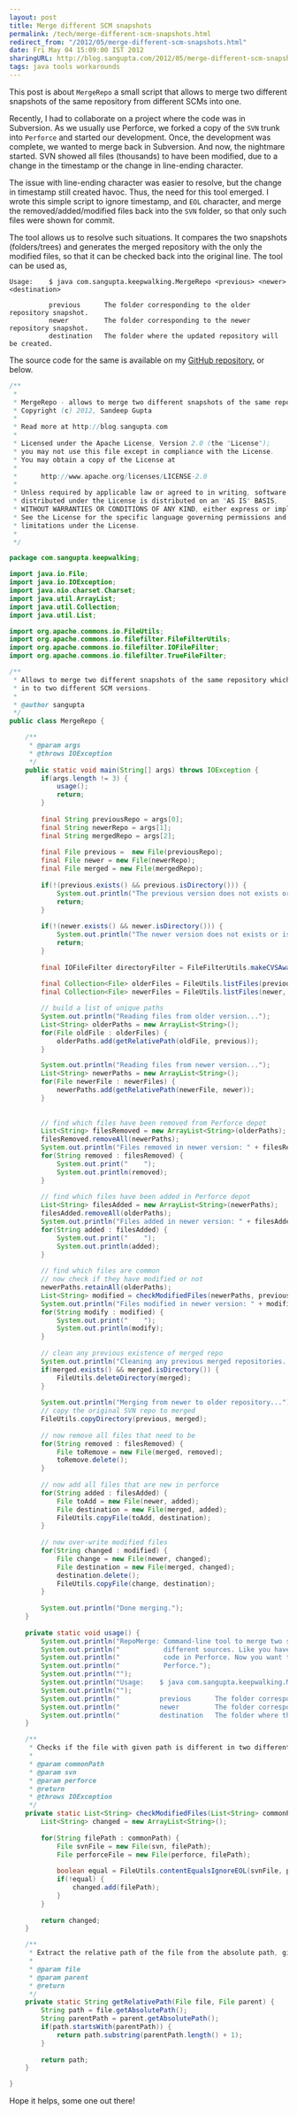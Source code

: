 ```yaml
---
layout: post
title: Merge different SCM snapshots
permalink: /tech/merge-different-scm-snapshots.html
redirect_from: "/2012/05/merge-different-scm-snapshots.html"
date: Fri May 04 15:09:00 IST 2012
sharingURL: http://blog.sangupta.com/2012/05/merge-different-scm-snapshots.html
tags: java tools workarounds
---
```


This post is about `MergeRepo` a small script that allows to merge two different snapshots of 
the same repository from different SCMs into one.
<!-- break here -->

Recently, I had to collaborate on a project where the code was in Subversion. As we usually 
use Perforce, we forked a copy of the `SVN` trunk into `Perforce` and started our development. Once, 
the development was complete, we wanted to merge back in Subversion. And now, the nightmare 
started. SVN showed all files (thousands) to have been modified, due to a change in the timestamp 
or the change in line-ending character.

The issue with line-ending character was easier to resolve, but the change in timestamp still 
created havoc. Thus, the need for this tool emerged. I wrote this simple script to ignore 
timestamp, and  `EOL` character, and merge the removed/added/modified files back into the `SVN` 
folder, so that only such files were shown for commit.

The tool allows us to resolve such situations. It compares the two snapshots (folders/trees) and 
generates the merged repository with the only the modified files, so that it can be checked back 
into the original line. The tool can be used as,

```
Usage:    $ java com.sangupta.keepwalking.MergeRepo <previous> <newer> <destination>
 
          previous      The folder corresponding to the older repository snapshot.
          newer         The folder corresponding to the newer repository snapshot.
          destination   The folder where the updated repository will be created.
```

The source code for the same is available on my 
<a href="https://github.com/sangupta/BlogExamples/blob/master/KeepWalking/src/com/sangupta/keepwalking/MergeRepo.java">GitHub repository</a>, or below.

```java
/**
 *
 * MergeRepo - allows to merge two different snapshots of the same repository
 * Copyright (c) 2012, Sandeep Gupta
 * 
 * Read more at http://blog.sangupta.com
 * 
 * Licensed under the Apache License, Version 2.0 (the "License");
 * you may not use this file except in compliance with the License.
 * You may obtain a copy of the License at
 * 
 * 		http://www.apache.org/licenses/LICENSE-2.0
 * 
 * Unless required by applicable law or agreed to in writing, software
 * distributed under the License is distributed on an "AS IS" BASIS,
 * WITHOUT WARRANTIES OR CONDITIONS OF ANY KIND, either express or implied.
 * See the License for the specific language governing permissions and
 * limitations under the License.
 * 
 */

package com.sangupta.keepwalking;

import java.io.File;
import java.io.IOException;
import java.nio.charset.Charset;
import java.util.ArrayList;
import java.util.Collection;
import java.util.List;

import org.apache.commons.io.FileUtils;
import org.apache.commons.io.filefilter.FileFilterUtils;
import org.apache.commons.io.filefilter.IOFileFilter;
import org.apache.commons.io.filefilter.TrueFileFilter;

/**
 * Allows to merge two different snapshots of the same repository which are checked
 * in to two different SCM versions.
 *
 * @author sangupta
 */
public class MergeRepo {

	/**
	 * @param args
	 * @throws IOException 
	 */
	public static void main(String[] args) throws IOException {
		if(args.length != 3) {
			usage();
			return;
		}
		
		final String previousRepo = args[0];
		final String newerRepo = args[1];
		final String mergedRepo = args[2];
		
		final File previous =  new File(previousRepo);
		final File newer = new File(newerRepo);
		final File merged = new File(mergedRepo);
		
		if(!(previous.exists() && previous.isDirectory())) {
			System.out.println("The previous version does not exists or is not a directory.");
			return;
		}
		
		if(!(newer.exists() && newer.isDirectory())) {
			System.out.println("The newer version does not exists or is not a directory.");
			return;
		}
		
		final IOFileFilter directoryFilter = FileFilterUtils.makeCVSAware(FileFilterUtils.makeSVNAware(null));
		
		final Collection<File> olderFiles = FileUtils.listFiles(previous, TrueFileFilter.TRUE, directoryFilter);
		final Collection<File> newerFiles = FileUtils.listFiles(newer, TrueFileFilter.TRUE, directoryFilter);

		// build a list of unique paths
		System.out.println("Reading files from older version...");
		List<String> olderPaths = new ArrayList<String>();
		for(File oldFile : olderFiles) {
			olderPaths.add(getRelativePath(oldFile, previous));
		}

		System.out.println("Reading files from newer version...");
		List<String> newerPaths = new ArrayList<String>();
		for(File newerFile : newerFiles) {
			newerPaths.add(getRelativePath(newerFile, newer));
		}
		
		
		// find which files have been removed from Perforce depot
		List<String> filesRemoved = new ArrayList<String>(olderPaths);
		filesRemoved.removeAll(newerPaths);
		System.out.println("Files removed in newer version: " + filesRemoved.size());
		for(String removed : filesRemoved) {
			System.out.print("    ");
			System.out.println(removed);
		}
		
		// find which files have been added in Perforce depot
		List<String> filesAdded = new ArrayList<String>(newerPaths);
		filesAdded.removeAll(olderPaths);
		System.out.println("Files added in newer version: " + filesAdded.size());
		for(String added : filesAdded) {
			System.out.print("    ");
			System.out.println(added);
		}
		
		// find which files are common 
		// now check if they have modified or not
		newerPaths.retainAll(olderPaths);
		List<String> modified = checkModifiedFiles(newerPaths, previous, newer);
		System.out.println("Files modified in newer version: " + modified.size());
		for(String modify : modified) {
			System.out.print("    ");
			System.out.println(modify);
		}
		
		// clean any previous existence of merged repo
		System.out.println("Cleaning any previous merged repositories...");
		if(merged.exists() && merged.isDirectory()) {
			FileUtils.deleteDirectory(merged);
		}
		
		System.out.println("Merging from newer to older repository...");
		// copy the original SVN repo to merged
		FileUtils.copyDirectory(previous, merged);
		
		// now remove all files that need to be
		for(String removed : filesRemoved) {
			File toRemove = new File(merged, removed);
			toRemove.delete();
		}
		
		// now add all files that are new in perforce
		for(String added : filesAdded) {
			File toAdd = new File(newer, added);
			File destination = new File(merged, added);
			FileUtils.copyFile(toAdd, destination);
		}
		
		// now over-write modified files
		for(String changed : modified) {
			File change = new File(newer, changed);
			File destination = new File(merged, changed);
			destination.delete();
			FileUtils.copyFile(change, destination);
		}
		
		System.out.println("Done merging.");
	}
	
	private static void usage() {
		System.out.println("RepoMerge: Command-line tool to merge two snapshots of a single repositories that come from ");
		System.out.println("           different sources. Like you have your older repository in SubVersion and the newer");
		System.out.println("           code in Perforce. Now you want to merge the code and bring SVN back to the level of");
		System.out.println("           Perforce.");
		System.out.println("");
		System.out.println("Usage:    $ java com.sangupta.keepwalking.MergeRepo <previous> <newer> <destination>");
		System.out.println("");
		System.out.println("          previous      The folder corresponding to the older repository snapshot.");
		System.out.println("          newer         The folder corresponding to the newer repository snapshot.");
		System.out.println("          destination   The folder where the updated repository will be created.");
	}

	/**
	 * Checks if the file with given path is different in two different folders/branches
	 *  
	 * @param commonPath
	 * @param svn
	 * @param perforce
	 * @return
	 * @throws IOException
	 */
	private static List<String> checkModifiedFiles(List<String> commonPath, File svn, File perforce) throws IOException {
		List<String> changed = new ArrayList<String>();
		
		for(String filePath : commonPath) {
			File svnFile = new File(svn, filePath);
			File perforceFile = new File(perforce, filePath);
			
			boolean equal = FileUtils.contentEqualsIgnoreEOL(svnFile, perforceFile, Charset.defaultCharset().name());
			if(!equal) {
				changed.add(filePath);
			}
		}
		
		return changed;
	}

	/**
	 * Extract the relative path of the file from the absolute path, given the parent.
	 * 
	 * @param file
	 * @param parent
	 * @return
	 */
	private static String getRelativePath(File file, File parent) {
		String path = file.getAbsolutePath();
		String parentPath = parent.getAbsolutePath();
		if(path.startsWith(parentPath)) {
			return path.substring(parentPath.length() + 1);
		}
		
		return path;
	}

}
```

Hope it helps, some one out there!
